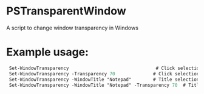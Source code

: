 # PSTransparentWindow
A script to change window transparency in Windows

# Example usage:
```ps
 Set-WindowTransparency                                # Click selection, will prompt for transparency
 Set-WindowTransparency -Transparency 70              # Click selection with preset transparency
 Set-WindowTransparency -WindowTitle "Notepad"        # Title selection, will prompt for transparency
 Set-WindowTransparency -WindowTitle "Notepad" -Transparency 70  # Title selection with preset transparency

```
